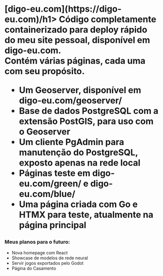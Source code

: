 <h1>[digo-eu.com](https://digo-eu.com)/h1>
Código completamente containerizado para deploy rápido do meu site pessoal, disponível em digo-eu.com. <br>
Contém várias páginas, cada uma com seu propósito.
<ul>
<li> Um Geoserver, disponível em digo-eu.com/geoserver/ </li>
<li> Base de dados PostgreSQL com a extensão PostGIS, para uso com o Geoserver </li>
<li> Um cliente PgAdmin para manutenção do PostgreSQL, exposto apenas na rede local </li>
<li> Páginas teste em digo-eu.com/green/ e digo-eu.com/blue/ </li>
<li> Uma página criada com Go e HTMX para teste, atualmente na página principal </li>
</ul>
<h3> Meus planos para o futuro: </h3>
<ul>
<li> Nova homepage com React </li>
<li> Showcase de modelos de rede neural </li>
<li> Servir jogos exportados pelo Godot </li>
<li> Página do Casamento </li>
</ul>
